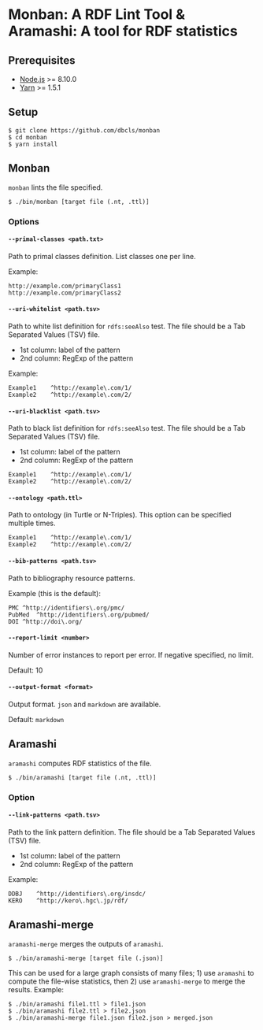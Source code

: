 # Monban: A RDF Lint Tool & Aramashi: A tool for RDF statistics

## Prerequisites

* [Node.js](https://nodejs.org/) >= 8.10.0
* [Yarn](https://yarnpkg.com) >= 1.5.1

## Setup

    $ git clone https://github.com/dbcls/monban
    $ cd monban
    $ yarn install

## Monban

`monban` lints the file specified.

    $ ./bin/monban [target file (.nt, .ttl)]

### Options

#### `--primal-classes <path.txt>`

Path to primal classes definition. List classes one per line.

Example:

```
http://example.com/primaryClass1
http://example.com/primaryClass2
```

#### `--uri-whitelist <path.tsv>`

Path to white list definition for `rdfs:seeAlso` test. The file should be a Tab Separated Values (TSV) file.

* 1st column: label of the pattern
* 2nd column: RegExp of the pattern

Example:

```
Example1	^http://example\.com/1/
Example2	^http://example\.com/2/
```

#### `--uri-blacklist <path.tsv>`

Path to black list definition for `rdfs:seeAlso` test. The file should be a Tab Separated Values (TSV) file.

* 1st column: label of the pattern
* 2nd column: RegExp of the pattern

```
Example1	^http://example\.com/1/
Example2	^http://example\.com/2/
```

#### `--ontology <path.ttl>`

Path to ontology (in Turtle or N-Triples). This option can be specified multiple times.

```
Example1	^http://example\.com/1/
Example2	^http://example\.com/2/
```

#### `--bib-patterns <path.tsv>`

Path to bibliography resource patterns.

Example (this is the default):

```
PMC	^http://identifiers\.org/pmc/
PubMed	^http://identifiers\.org/pubmed/
DOI	^http://doi\.org/
```

#### `--report-limit <number>`

Number of error instances to report per error. If negative specified, no limit.

Default: 10

#### `--output-format <format>`

Output format. `json` and `markdown` are available.

Default: `markdown`

## Aramashi

`aramashi` computes RDF statistics of the file.

    $ ./bin/aramashi [target file (.nt, .ttl)]

### Option

#### `--link-patterns <path.tsv>`

Path to the link pattern definition. The file should be a Tab Separated Values (TSV) file.

* 1st column: label of the pattern
* 2nd column: RegExp of the pattern

Example:

```
DDBJ	^http://identifiers\.org/insdc/
KERO	^http://kero\.hgc\.jp/rdf/
```

## Aramashi-merge

`aramashi-merge` merges the outputs of `aramashi`.

    $ ./bin/aramashi-merge [target file (.json)]

This can be used for a large graph consists of many files; 1) use `aramashi` to compute the file-wise statistics, then 2) use `aramashi-merge` to merge the results. Example:

    $ ./bin/aramashi file1.ttl > file1.json
    $ ./bin/aramashi file2.ttl > file2.json
    $ ./bin/aramashi-merge file1.json file2.json > merged.json